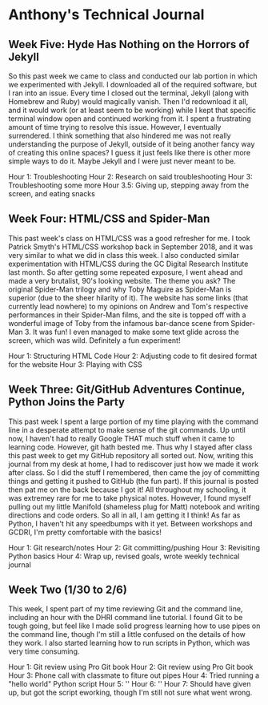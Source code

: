 # Anthony's Technical Journal

## Week Five: Hyde Has Nothing on the Horrors of Jekyll

So this past week we came to class and conducted our lab portion in which we experimented with Jekyll. I downloaded all of the required software, but I ran into an issue. Every time I closed out the terminal, Jekyll (along with Homebrew and Ruby) would magically vanish. Then I'd redownload it all, and it would work (or at least seem to be working) while I kept that specific terminal window open and continued working from it. I spent a frustrating amount of time trying to resolve this issue. However, I eventually surrendered. I think something that also hindered me was not really understanding the purpose of Jekyll, outside of it being another fancy way of creating this online spaces? I guess it just feels like there is other more simple ways to do it. Maybe Jekyll and I were just never meant to be.

Hour 1: Troubleshooting
Hour 2: Research on said troubleshooting
Hour 3: Troubleshooting some more
Hour 3.5: Giving up, stepping away from the screen, and eating snacks

## Week Four: HTML/CSS and Spider-Man

This past week's class on HTML/CSS was a good refresher for me. I took Patrick Smyth's HTML/CSS workshop back in September 2018, and it was very similar to what we did in class this week. I also conducted similar experimentation with HTML/CSS during the GC Digital Research Institute last month. So after getting some repeated exposure, I went ahead and made a very brutalist, 90's looking website. The theme you ask? The original Spider-Man trilogy and why Toby Maguire as Spider-Man is superior (due to the sheer hilarity of it). The website has some links (that currently lead nowhere) to my opinions on Andrew and Tom's respective performances in their Spider-Man films, and the site is topped off with a wonderful image of Toby from the infamous bar-dance scene from Spider-Man 3. It was fun! I even managed to make some text glide across the screen, which was wild. Definitely a fun experiment!

Hour 1: Structuring HTML Code
Hour 2: Adjusting code to fit desired format for the website
Hour 3: Playing with CSS

## Week Three: Git/GitHub Adventures Continue, Python Joins the Party 

This past week I spent a large portion of my time playing with the command line in a desperate attempt to make sense of the git commands. Up until now, I haven't had to really Google THAT much stuff when it came to learning code. However, git hath bested me. Thus why I stayed after class this past week to get my GitHub repository all sorted out. Now, writing this journal from my desk at home, I had to rediscover just how we made it work after class. So I did the stuff I remembered, then came the joy of committing things and getting it pushed to GitHub (the fun part). If this journal is posted then pat me on the back because I got it! All throughout my schooling, it was extremey rare for me to take physical notes. However, I found myself pulling out my little Manifold (shameless plug for Matt) notebook and writing directions and code orders. So all in all, I am getting it I think! As far as Python, I haven't hit any speedbumps with it yet. Between workshops and GCDRI, I'm pretty comfortable with the basics!

Hour 1: Git research/notes
Hour 2: Git committing/pushing
Hour 3: Revisiting Python basics
Hour 4: Wrap up, revised goals, wrote weekly technical journal

## Week Two (1/30 to 2/6)

This week, I spent part of my time reviewing Git and the command line, including an hour with the DHRI command line tutorial. I found Git to be tough going, but feel like I made solid progress learning how to use pipes on the command line, though I'm still a little confused on the details of how they work. I also started learning how to run scripts in Python, which was very time consuming.

Hour 1: Git review using Pro Git book
Hour 2: Git review using Pro Git book
Hour 3: Phone call with classmate to fiture out pipes
Hour 4: Tried running a "hello world" Python script
Hour 5: ''
Hour 6: ''
Hour 7: Should have given up, but got the script eworking, though I'm still not sure what went wrong.
